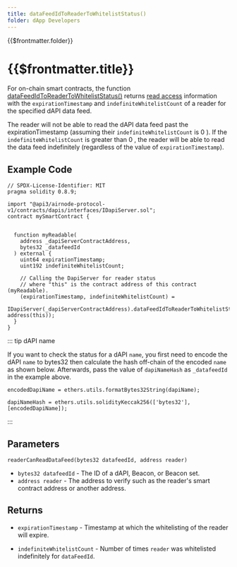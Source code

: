 ```yaml
---
title: dataFeedIdToReaderToWhitelistStatus()
folder: dApp Developers
---
```


<TitleSpan>{{$frontmatter.folder}}</TitleSpan>

# {{$frontmatter.title}}

<TocHeader />
<TOC class="table-of-contents" :include-level="[2,3]" />

For on-chain smart contracts, the function
[dataFeedIdToReaderToWhitelistStatus()](https://github.com/api3dao/airnode-protocol-v1/blob/v0.5.0/contracts/dapis/DapiServer.sol#L791-L806)
returns [read access](./#coverage-policies) information with the
`expirationTimestamp` and `indefiniteWhitelistCount` of a reader for the
specified dAPI data feed.

The reader will not be able to read the dAPI data feed past the
expirationTimestamp (assuming their `indefiniteWhitelistCount` is 0 ). If the
`indefiniteWhitelistCount` is greater than 0 , the reader will be able to read
the data feed indefinitely (regardless of the value of `expirationTimestamp`).

## Example Code

```solidity
// SPDX-License-Identifier: MIT
pragma solidity 0.8.9;

import "@api3/airnode-protocol-v1/contracts/dapis/interfaces/IDapiServer.sol";
contract mySmartContract {


  function myReadable(
    address _dapiServerContractAddress,
    bytes32 _datafeedId
  ) external {
    uint64 expirationTimestamp;
    uint192 indefiniteWhitelistCount;

    // Calling the DapiServer for reader status
    // where "this" is the contract address of this contract (myReadable).
    (expirationTimestamp, indefiniteWhitelistCount) =
      IDapiServer(_dapiServerContractAddress).dataFeedIdToReaderToWhitelistStatus(_datafeedId, address(this));
  }
}

```

::: tip dAPI name

If you want to check the status for a dAPI `name`, you first need to encode the
dAPI `name` to bytes32 then calculate the hash off-chain of the encoded `name`
as shown below. Afterwards, pass the value of `dapiNameHash` as `_datafeedId` in
the example above.

```solidity
encodedDapiName = ethers.utils.formatBytes32String(dapiName);
```

```solidity
dapiNameHash = ethers.utils.solidityKeccak256(['bytes32'], [encodedDapiName]);
```

:::

## Parameters

`readerCanReadDataFeed(bytes32 datafeedId, address reader)`

- `bytes32 datafeedId` - The ID of a dAPI, Beacon, or Beacon set.
- `address reader` - The address to verify such as the reader's smart contract
  address or another address.

## Returns

- `expirationTimestamp` - Timestamp at which the whitelisting of the reader will
  expire.

- `indefiniteWhitelistCount` - Number of times `reader` was whitelisted
  indefinitely for `dataFeedId`.
